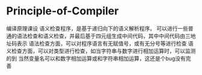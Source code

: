 # Principle-of-Compiler
编译原理课设
语义检查程序，是基于递归向下的语义解析程序。
可以进行一些普通的语法检查和语义检查，并最后基于四元组生成中间代码，其中中间代码由三地址码表示
语法检查方面，可以对程序语言有无赋值号，或有无分号等进行检查
语义检查方面，可以对类型进行检查，如当字符串与数字进行相加运算时，可以监测的到
当然变量名可以和数字相加运算或和字符串相加运算，这还是个bug没有完善
